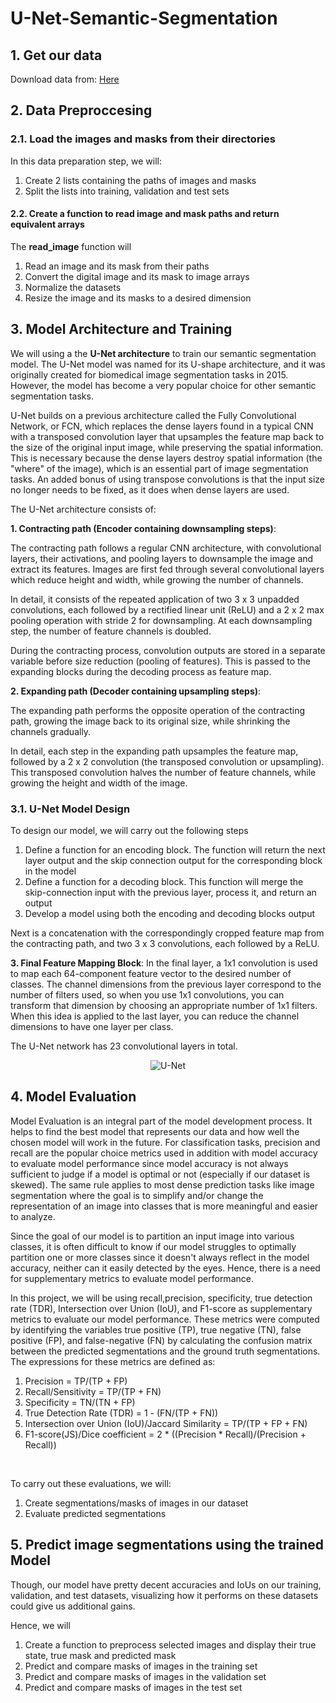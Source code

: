 # U-Net-Semantic-Segmentation

## **1. Get our data**

Download data from: [Here](https://www.kaggle.com/code/oluwatobiojekanmi/carla-image-semantic-segmentation-with-u-net/data)



## **2. Data Preproccesing**

<a class="anchor" id="2-1" name="2-1"></a>
### **2.1. Load the images and masks from their directories**

In this data preparation step, we will:
1. Create 2 lists containing the paths of images and masks
2. Split the lists into training, validation and test sets

#### **2.2. Create a function to read image and mask paths and return equivalent arrays**

The **read_image** function will
1. Read an image and its mask from their paths
2. Convert the digital image and its mask to image arrays 
3. Normalize the datasets
4. Resize the image and its masks to a desired dimension

<a class="anchor" id="3" name="3"></a>
## **3. Model Architecture and Training**
We will using a the **U-Net architecture** to train our semantic segmentation model. The U-Net model was named for its U-shape architecture, and it was originally created for biomedical image segmentation tasks in 2015. However, the model has become a very popular choice for other semantic segmentation tasks. 

U-Net builds on a previous architecture called the Fully Convolutional Network, or FCN, which replaces the dense layers found in a typical CNN with a transposed convolution layer that upsamples the feature map back to the size of the original input image, while preserving the spatial information. This is necessary because the dense layers destroy spatial information (the "where" of the image), which is an essential part of image segmentation tasks. An added bonus of using transpose convolutions is that the input size no longer needs to be fixed, as it does when dense layers are used. 

The U-Net architecture consists of:

**1. Contracting path (Encoder containing downsampling steps)**:

The contracting path follows a regular CNN architecture, with convolutional layers, their activations, and pooling layers to downsample the image and extract its features. Images are first fed through several convolutional layers which reduce height and width, while growing the number of channels. 

In detail, it consists of the repeated application of two 3 x 3 unpadded convolutions, each followed by a rectified linear unit (ReLU) and a 2 x 2 max pooling operation with stride 2 for downsampling. At each downsampling step, the number of feature channels is doubled.

During the contracting process, convolution outputs are stored in a separate variable before size reduction (pooling of features). This is passed to the expanding blocks during the decoding process as feature map.


**2. Expanding path (Decoder containing upsampling steps)**:

The expanding path performs the opposite operation of the contracting path, growing the image back to its original size, while shrinking the channels gradually. 

In detail, each step in the expanding path upsamples the feature map, followed by a 2 x 2 convolution (the transposed convolution or upsampling). This transposed convolution halves the number of feature channels, while growing the height and width of the image.

<a class="anchor" id="3-1" name="3-1"></a>

### **3.1. U-Net Model Design**

To design our model, we will carry out the following steps
1. Define a function for an encoding block. The function will return the next layer output and the skip connection output for the corresponding block in the model
2. Define a function for a decoding block. This function will merge the skip-connection input with the previous layer, process it, and return an output
3. Develop a model using both the encoding and decoding blocks output


Next is a concatenation with the correspondingly cropped feature map from the contracting path, and two 3 x 3 convolutions, each followed by a ReLU.


**3. Final Feature Mapping Block**: In the final layer, a 1x1 convolution is used to map each 64-component feature vector to the desired number of classes. The channel dimensions from the previous layer correspond to the number of filters used, so when you use 1x1 convolutions, you can transform that dimension by choosing an appropriate number of 1x1 filters. When this idea is applied to the last layer, you can reduce the channel dimensions to have one layer per class. 

The U-Net network has 23 convolutional layers in total. 
<center><img src="https://i.ibb.co/0287bZ1/U-Net.webp" alt="U-Net" border="0"></center>

<a class="anchor" id="4" name="4"></a>
## **4. Model Evaluation**

Model Evaluation is an integral part of the model development process. It helps to find the best model that represents our data and how well the chosen model will work in the future. For classification tasks, precision and recall are the popular choice metrics used in addition with model accuracy to evaluate model performance since model accuracy is not always sufficient to judge if a model is optimal or not (especially if our dataset is skewed). The same rule applies to most dense prediction tasks like image segmentation where the goal is to simplify and/or change the representation of an image into classes that is more meaningful and easier to analyze.
 

Since the goal of our model is to partition an input image into various classes, it is often difficult to know if our model struggles to optimally partition one or more classes since it doesn't always reflect in the model accuracy, neither can it easily detected by the eyes. Hence, there is a need for supplementary metrics to evaluate model performance.

In this project, we will be using recall,precision, specificity, true detection rate (TDR), Intersection over Union (IoU), and F1-score as supplementary metrics to evaluate our model performance. These metrics were computed by identifying the variables true positive (TP), true negative (TN), false positive (FP), and false-negative (FN) by calculating the confusion matrix between the predicted segmentations and the ground truth segmentations. The expressions for these metrics are defined as:

1. Precision = TP/(TP + FP)
2. Recall/Sensitivity = TP/(TP + FN)
3. Specificity = TN/(TN + FP)
4. True Detection Rate (TDR) = 1 - (FN/(TP + FN))
5. Intersection over Union (IoU)/Jaccard Similarity  = TP/(TP + FP + FN)
6. F1-score(JS)/Dice coefficient = 2 * ((Precision * Recall)/(Precision + Recall))

<br/>

To carry out these evaluations, we will:
1. Create segmentations/masks of images in our dataset
2. Evaluate predicted segmentations

<a class="anchor" id="5" name="5"></a>
## **5. Predict image segmentations using the trained Model**

Though, our model have pretty decent accuracies and IoUs on our training, validation, and test datasets, visualizing how it performs on these datasets could give us additional gains.

Hence, we will

1. Create a function to preprocess selected images and display their true state, true mask and predicted mask
2. Predict and compare masks of images in the training set
3. Predict and compare masks of images in the validation set
4. Predict and compare masks of images in the test set

